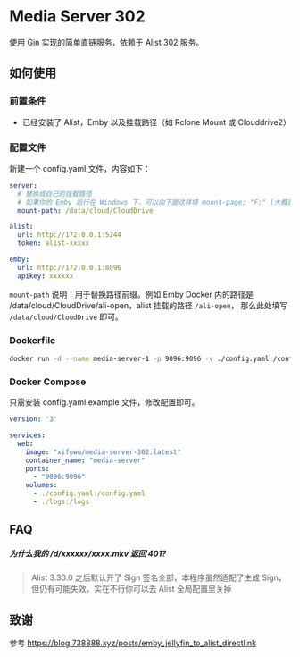 # Media Server 302

使用 Gin 实现的简单直链服务，依赖于 Alist 302 服务。

## 如何使用

### 前置条件

- 已经安装了 Alist，Emby 以及挂载路径（如 Rclone Mount 或 Clouddrive2）


### 配置文件
新建一个 config.yaml 文件，内容如下：

```yaml
server:
  # 替换成自己的挂载路径
  # 如果你的 Emby 运行在 Windows 下，可以向下面这样填 mount-page: "F:" (大概是这样吧)
  mount-path: /data/cloud/CloudDrive

alist:
  url: http://172.0.0.1:5244
  token: alist-xxxxx

emby:
  url: http://172.0.0.1:8096
  apikey: xxxxxx

```

`mount-path` 说明：用于替换路径前缀。例如 Emby Docker 内的路径是 /data/cloud/CloudDrive/ali-open，alist 挂载的路径 `/ali-open`， 那么此处填写 `/data/cloud/CloudDrive` 即可。


### Dockerfile

```bash
docker run -d --name media-server-1 -p 9096:9096 -v ./config.yaml:/config.yaml -v ./logs:/logs xifowu/media-server-302:latest
```

### Docker Compose
只需安装 config.yaml.example 文件，修改配置即可。

```yml
version: '3'

services:
  web:
    image: "xifowu/media-server-302:latest"
    container_name: "media-server"
    ports:
      - "9096:9096"
    volumes:
      - ./config.yaml:/config.yaml
      - ./logs:/logs
```

## FAQ

##### 为什么我的 /d/xxxxxx/xxxx.mkv 返回 401?
> Alist 3.30.0 之后默认开了 Sign 签名全部，本程序虽然适配了生成 Sign，但仍有可能失效。实在不行你可以去 Alist 全局配置里关掉

## 致谢
参考 https://blog.738888.xyz/posts/emby_jellyfin_to_alist_directlink